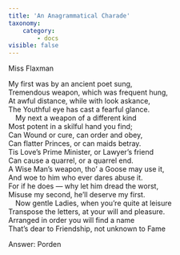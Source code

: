 ```yaml
---
title: 'An Anagrammatical Charade'
taxonomy:
    category:
        - docs
visible: false
---
```


<div class="author">Miss Flaxman</div>

My first was by an ancient poet sung,  
Tremendous weapon, which was frequent hung,  
At awful distance, while with look askance,  
The Youthful eye has cast a fearful glance.  
&emsp;My next a weapon of a different kind  
Most potent in a skilful hand you find;  
Can Wound or cure, can order and obey,  
Can flatter Princes, or can maids betray.  
Tis Love’s Prime Minister, or Lawyer’s friend  
Can cause a quarrel, or a quarrel end.  
A Wise Man’s weapon, tho’ a Goose may use it,  
And woe to him who ever dares abuse it.  
For if he does — why let him dread the worst,  
Misuse my second, he’ll deserve my first.  
&emsp;Now gentle Ladies, when you’re quite at leisure  
Transpose the letters, at your will and pleasure.  
Arranged in order you will find a name  
That’s dear to Friendship, not unknown to Fame

<span class="pencil">Answer: Porden</span>